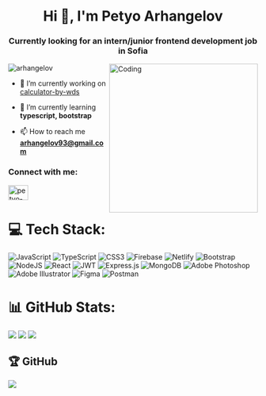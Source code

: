
<h1 align="center">Hi 👋, I'm Petyo Arhangelov</h1>
<h3 align="center">Currently looking for an intern/junior frontend development job in Sofia</h3>
<img align="right" alt="Coding" width="300" src="https://64.media.tumblr.com/9185c4f53a8946678eb124c0ec56713e/ee789441904f76d8-2f/s540x810/0d5bf094ce38ce57f83f548303bd1ffe45e7dcf5.gifv">

<p align="left"> <img src="https://komarev.com/ghpvc/?username=arhangelov&label=Profile%20views&color=0e75b6&style=flat" alt="arhangelov" /> </p>

- 🔭 I’m currently working on [calculator-by-wds](https://github.com/Arhangelov/calculator-by-wds)

- 🌱 I’m currently learning **typescript, bootstrap**

- 📫 How to reach me **arhangelov93@gmail.com**

<h3 align="left">Connect with me:</h3>
<p align="left">
<a href="https://linkedin.com/in/petyo-arhangelov-3273b3b9" target="blank"><img align="center" src="https://raw.githubusercontent.com/rahuldkjain/github-profile-readme-generator/master/src/images/icons/Social/linked-in-alt.svg" alt="petyo-arhangelov" height="30" width="40" /></a>
</p>

 # 💻 Tech Stack:
![JavaScript](https://img.shields.io/badge/javascript-%23323330.svg?style=for-the-badge&logo=javascript&logoColor=%23F7DF1E) ![TypeScript](https://img.shields.io/badge/typescript-%23007ACC.svg?style=for-the-badge&logo=typescript&logoColor=white) ![CSS3](https://img.shields.io/badge/css3-%231572B6.svg?style=for-the-badge&logo=css3&logoColor=white) ![Firebase](https://img.shields.io/badge/firebase-%23039BE5.svg?style=for-the-badge&logo=firebase) ![Netlify](https://img.shields.io/badge/netlify-%23000000.svg?style=for-the-badge&logo=netlify&logoColor=#00C7B7) ![Bootstrap](https://img.shields.io/badge/bootstrap-%23563D7C.svg?style=for-the-badge&logo=bootstrap&logoColor=white) ![NodeJS](https://img.shields.io/badge/node.js-6DA55F?style=for-the-badge&logo=node.js&logoColor=white) ![React](https://img.shields.io/badge/react-%2320232a.svg?style=for-the-badge&logo=react&logoColor=%2361DAFB) ![JWT](https://img.shields.io/badge/JWT-black?style=for-the-badge&logo=JSON%20web%20tokens) ![Express.js](https://img.shields.io/badge/express.js-%23404d59.svg?style=for-the-badge&logo=express&logoColor=%2361DAFB) ![MongoDB](https://img.shields.io/badge/MongoDB-%234ea94b.svg?style=for-the-badge&logo=mongodb&logoColor=white) ![Adobe Photoshop](https://img.shields.io/badge/adobephotoshop-%2331A8FF.svg?style=for-the-badge&logo=adobephotoshop&logoColor=white) ![Adobe Illustrator](https://img.shields.io/badge/adobeillustrator-%23FF9A00.svg?style=for-the-badge&logo=adobeillustrator&logoColor=white) 	![Figma](https://img.shields.io/badge/figma-%23F24E1E.svg?style=for-the-badge&logo=figma&logoColor=white) ![Postman](https://img.shields.io/badge/Postman-FF6C37?style=for-the-badge&logo=postman&logoColor=white)
# 📊 GitHub Stats:
![](https://github-readme-stats.vercel.app/api?username=Arhangelov&theme=dark&hide_border=false&include_all_commits=true&count_private=true)
![](https://github-readme-stats.vercel.app/api/top-langs/?username=Arhangelov&theme=dark&hide_border=false&include_all_commits=true&count_private=true&layout=compact)
![](https://github-readme-streak-stats.herokuapp.com/?user=Arhangelov&theme=dark&hide_border=false)<br/>

## 🏆 GitHub 
![](https://github-profile-trophy.vercel.app/?username=Arhangelov&theme=nord&no-frame=true&no-bg=true&margin-w=4)



